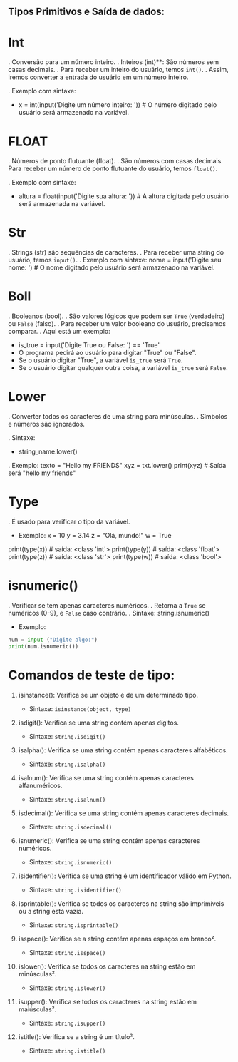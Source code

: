 ## Tipos Primitivos e Saída de dados:

# Int
. Conversão para um número inteiro.
. Inteiros (int)**: São números sem casas decimais. 
. Para receber um inteiro do usuário, temos `int()`.
. Assim, iremos converter a entrada do usuário em um número inteiro. 

. Exemplo com sintaxe:
- x = int(input('Digite um número inteiro: ')) # O número digitado pelo usuário será armazenado na variável.

# FLOAT
. Números de ponto flutuante (float).
. São números com casas decimais. 
Para receber um número de ponto flutuante do usuário, temos `float()`. 

. Exemplo com sintaxe:
- altura = float(input('Digite sua altura: ')) # A altura digitada pelo usuário será armazenada na variável.

# Str
. Strings (str) são sequências de caracteres.
. Para receber uma string do usuário, temos `input()`. 
. Exemplo com sintaxe:
nome = input('Digite seu nome: ') # O nome digitado pelo usuário será armazenado na variável.

# Boll
. Booleanos (bool).
. São valores lógicos que podem ser `True` (verdadeiro) ou `False` (falso). 
. Para receber um valor booleano do usuário, precisamos comparar.
. Aqui está um exemplo:
- is_true = input('Digite True ou False: ') == 'True'
- O programa pedirá ao usuário para digitar "True" ou "False".
- Se o usuário digitar "True", a variável `is_true` será `True`. 
- Se o usuário digitar qualquer outra coisa, a variável `is_true` será `False`.

# Lower
. Converter todos os caracteres de uma string para minúsculas. 
. Símbolos e números são ignorados.

. Sintaxe:
- string_name.lower()

. Exemplo:
texto = "Hello my FRIENDS"
xyz = txt.lower()
print(xyz)  # Saída será "hello my friends"

# Type
. É usado para verificar o tipo da variável.
- Exemplo:
x = 10
y = 3.14
z = "Olá, mundo!"
w = True

print(type(x))  # saída: <class 'int'>
print(type(y))  # saída: <class 'float'>
print(type(z))  # saída: <class 'str'>
print(type(w))  # saída: <class 'bool'>

# isnumeric()
. Verificar se tem apenas caracteres numéricos.
. Retorna a `True` se  numéricos (0-9), e `False` caso contrário.
. Sintaxe: 
string.isnumeric()

- Exemplo:
```python
num = input ("Digite algo:")
print(num.isnumeric()) 
```
# Comandos de teste de tipo:

1. isinstance(): Verifica se um objeto é de um determinado tipo.
    - Sintaxe: `isinstance(object, type)`

2. isdigit(): Verifica se uma string contém apenas dígitos.
    - Sintaxe: `string.isdigit()`

3. isalpha(): Verifica se uma string contém apenas caracteres alfabéticos.
    - Sintaxe: `string.isalpha()`

4. isalnum(): Verifica se uma string contém apenas caracteres alfanuméricos.
    - Sintaxe: `string.isalnum()`

5. isdecimal(): Verifica se uma string contém apenas caracteres decimais.
    - Sintaxe: `string.isdecimal()`

6. isnumeric(): Verifica se uma string contém apenas caracteres numéricos.
    - Sintaxe: `string.isnumeric()`

7. isidentifier(): Verifica se uma string é um identificador válido em Python.
    - Sintaxe: `string.isidentifier()`

8. isprintable(): Verifica se todos os caracteres na string são imprimíveis ou a string está vazia.
    - Sintaxe: `string.isprintable()`

9. isspace(): Verifica se a string contém apenas espaços em branco².
    - Sintaxe: `string.isspace()`

10. islower(): Verifica se todos os caracteres na string estão em minúsculas².
    - Sintaxe: `string.islower()`

11. isupper(): Verifica se todos os caracteres na string estão em maiúsculas².
    - Sintaxe: `string.isupper()`

12. istitle(): Verifica se a string é um título².
    - Sintaxe: `string.istitle()`
